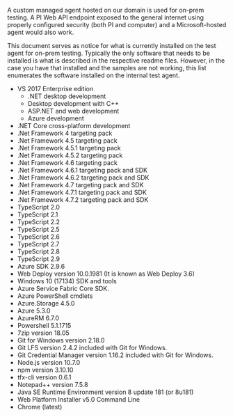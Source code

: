 A custom managed agent hosted on our domain is used for on-prem testing. A PI Web API endpoint exposed to the general internet using properly configured security (both PI and computer) and a Microsoft-hosted agent would also work.

This document serves as notice for what is currently installed on the test agent for on-prem testing. Typically the only software that needs to be installed is what is described in the respective readme files. However, in the case you have that installed and the samples are not working, this list enumerates the software installed on the internal test agent.

- VS 2017 Enterprise edition
  - .NET desktop development
  - Desktop development with C++
  - ASP.NET and web development
  - Azure development
- .NET Core cross-platform development
- .Net Framework 4 targeting pack
- .Net Framework 4.5 targeting pack
- .Net Framework 4.5.1 targeting pack
- .Net Framework 4.5.2 targeting pack
- .Net Framework 4.6 targeting pack
- .Net Framework 4.6.1 targeting pack and SDK
- .Net Framework 4.6.2 targeting pack and SDK
- .Net Framework 4.7 targeting pack and SDK
- .Net Framework 4.7.1 targeting pack and SDK
- .Net Framework 4.7.2 targeting pack and SDK
- TypeScript 2.0
- TypeScript 2.1
- TypeScript 2.2
- TypeScript 2.5
- TypeScript 2.6
- TypeScript 2.7
- TypeScript 2.8
- TypeScript 2.9
- Azure SDK 2.9.6
- Web Deploy version 10.0.1981 (It is known as Web Deploy 3.6)
- Windows 10 (17134) SDK and tools
- Azure Service Fabric Core SDK.
- Azure PowerShell cmdlets
- Azure.Storage 4.5.0
- Azure 5.3.0
- AzureRM 6.7.0
- Powershell 5.1.1715
- 7zip version 18.05
- Git for Windows version 2.18.0
- Git LFS version 2.4.2 included with Git for Windows.
- Git Credential Manager version 1.16.2 included with Git for Windows.
- Node.js version 10.7.0
- npm version 3.10.10
- tfx-cli version 0.6.1
- Notepad++ version 7.5.8
- Java SE Runtime Environment version 8 update 181 (or 8u181)
- Web Platform Installer v5.0 Command Line
- Chrome (latest)
